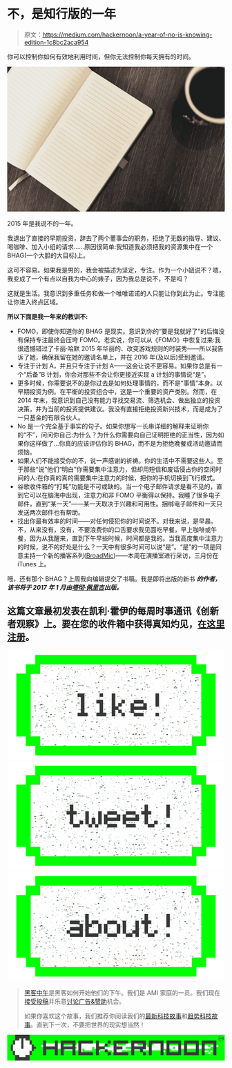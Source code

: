 # 不，是知行版的一年

> 原文：<https://medium.com/hackernoon/a-year-of-no-is-knowing-edition-1c8bc2aca954>

你可以控制你如何有效地利用时间，但你无法控制你每天拥有的时间。

![](img/bda4ee390861f1787f7f9b6d1b6b657d.png)

2015 年是我说不的一年。

我退出了直接的早期投资，辞去了两个董事会的职务，拒绝了无数的指导、建议、喝咖啡、加入小组的请求……原因很简单:我知道我必须把我的资源集中在一个 BHAG(一个大胆的大目标)上。

这可不容易。如果我是男的，我会被描述为坚定，专注。作为一个小妞说不？嗯，我变成了一个有点以自我为中心的婊子，因为我总是说不，不是吗？

这就是生活。我意识到多重任务和做一个唯唯诺诺的人只能让你到此为止。专注能让你进入终点区域。

**所以下面是我一年来的教训不:**

*   FOMO，即使你知道你的 BHAG 是现实。意识到你的“要是我就好了”的后悔没有保持专注最终会压垮 FOMO。老实说，你可以从《FOMO》中恢复过来:我很遗憾错过了卡丽·哈默 2015 年华丽的、改变游戏规则的时装秀——所以我告诉了她，确保我留在她的邀请名单上，并在 2016 年(及以后)受到邀请。
*   专注于计划 A，并且只专注于计划 A——这会让说不更容易。如果你总是有一个“后备”B 计划，你会对那些不会让你更接近实现 a 计划的事情说“是”。
*   更多时候，你需要说不的是你过去是如何处理事情的，而不是“事情”本身。以早期投资为例。在平衡的投资组合中，这是一个重要的资产类别。然而，在 2014 年末，我意识到自己没有能力寻找交易流、筛选机会、做出独立的投资决策，并为当前的投资提供建议。我没有直接拒绝投资新兴技术，而是成为了一只基金的有限合伙人。
*   No 是一个完全基于事实的句子。如果你想写一长串详细的解释来证明你的“不”，问问你自己:为什么？为什么你需要向自己证明拒绝的正当性，因为如果你这样做了…你真的应该评估你的 BHAG，而不是为拒绝晚餐或活动邀请而烦恼。
*   如果人们不能接受你的不，说一声感谢的祈祷。你的生活中不需要这些人。至于那些“说”他们“明白”你需要集中注意力，但却用短信和废话侵占你的空闲时间的人:在你真的真的需要集中注意力的时候，把你的手机切换到飞行模式。
*   谷歌收件箱的“打盹”功能是不可或缺的。当一个电子邮件请求是看不见的，直到它可以在脑海中出现，注意力和非 FOMO 平衡得以保持。我睡了很多电子邮件，直到“某一天”——某一天取决于兴趣和可用性。捆绑电子邮件和一天只发送两次邮件也有帮助。
*   找出你最有效率的时间——对任何侵犯你的时间说不。对我来说，是早晨。不，从来没有，没有，不要浪费你的口舌要求我见面吃早餐，早上咖啡或午餐，因为从我醒来，直到下午早些时候，时间都是我的。当我高度集中注意力的时候，说不的好处是什么？一天中有很多时间可以说“是”。“是”的一项是同意主持一个新的播客系列([BroadMic](http://www.broadmic.com/))——本周在演播室进行采访，三月份在 iTunes 上。

哦，还有那个 BHAG？上周我向编辑提交了书稿。我是即将出版的新书 ***的作者，该书将于 2017 年 1 月由[塔彻·佩里吉](http://www.tarcherbooks.com/)出版。***

## 这篇文章最初发表在凯利·霍伊的每周时事通讯《创新者观察》上。要在您的收件箱中获得真知灼见，[在这里注册](http://jkellyhoey.us4.list-manage.com/subscribe?u=c0eaad85c7353d43277950b62&id=42897554f0)。

[![](img/50ef4044ecd4e250b5d50f368b775d38.png)](http://bit.ly/HackernoonFB)[![](img/979d9a46439d5aebbdcdca574e21dc81.png)](https://goo.gl/k7XYbx)[![](img/2930ba6bd2c12218fdbbf7e02c8746ff.png)](https://goo.gl/4ofytp)

> [黑客中午](http://bit.ly/Hackernoon)是黑客如何开始他们的下午。我们是 AMI 家庭的一员。我们现在[接受投稿](http://bit.ly/hackernoonsubmission)并乐意[讨论广告&赞助](mailto:partners@amipublications.com)机会。
> 
> 如果你喜欢这个故事，我们推荐你阅读我们的[最新科技故事](http://bit.ly/hackernoonlatestt)和[趋势科技故事](https://hackernoon.com/trending)。直到下一次，不要把世界的现实想当然！

[![](img/be0ca55ba73a573dce11effb2ee80d56.png)](https://goo.gl/Ahtev1)